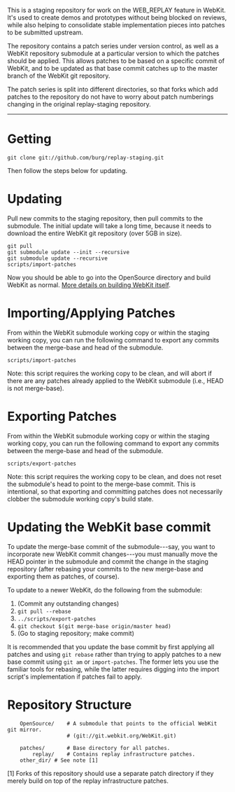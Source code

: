 This is a staging repository for work on the WEB_REPLAY feature in
WebKit. It's used to create demos and prototypes without being blocked
on reviews, while also helping to consolidate stable implementation
pieces into patches to be submitted upstream.

The repository contains a patch series under version control, as well
as a WebKit repository submodule at a particular version to which the
patches should be applied. This allows patches to be based on a
specific commit of WebKit, and to be updated as that base commit
catches up to the master branch of the WebKit git repository.

The patch series is split into different directories, so that forks
which add patches to the repository do not have to worry about patch
numberings changing in the original replay-staging repository.

---

# Getting

    git clone git://github.com/burg/replay-staging.git
    
Then follow the steps below for updating.

# Updating

Pull new commits to the staging repository, then pull commits to the
submodule. The initial update will take a long time, because it needs
to download the entire WebKit git repository (over 5GB in size).

    git pull
    git submodule update --init --recursive
    git submodule update --recursive
    scripts/import-patches
    
    
Now you should be able to go into the OpenSource directory and build
WebKit as normal.
[More details on building WebKit itself](http://www.webkit.org/building/build.html).

# Importing/Applying Patches

From within the WebKit submodule working copy or within the staging
working copy, you can run the following command to export any commits
between the merge-base and head of the submodule.

    scripts/import-patches
    
Note: this script requires the working copy to be clean, and will
abort if there are any patches already applied to the WebKit submodule
(i.e., HEAD is not merge-base).

# Exporting Patches

From within the WebKit submodule working copy or within the staging
working copy, you can run the following command to export any commits
between the merge-base and head of the submodule.

    scripts/export-patches

Note: this script requires the working copy to be clean, and does
not reset the submodule's head to point to the merge-base commit. This
is intentional, so that exporting and committing patches does not
necessarily clobber the submodule working copy's build state.


# Updating the WebKit base commit

To update the merge-base commit of the submodule---say, you want to
incorporate new WebKit commit changes---you must manually move the
HEAD pointer in the submodule and commit the change in the staging
repository (after rebasing your commits to the new merge-base and
exporting them as patches, of course).

To update to a newer WebKit, do the following from the submodule:

1. (Commit any outstanding changes)
2. `git pull --rebase`
3. `../scripts/export-patches`
4. `git checkout $(git merge-base origin/master head)`
5. (Go to staging repository; make commit)

It is recommended that you update the base commit by first applying
all patches and using `git rebase` rather than trying to apply patches
to a new base commit using `git am` or `import-patches`. The former
lets you use the familiar tools for rebasing, while the latter
requires digging into the import script's implementation if patches
fail to apply.

# Repository Structure

```
    OpenSource/    # A submodule that points to the official WebKit git mirror.
                   # (git://git.webkit.org/WebKit.git)

    patches/       # Base directory for all patches.
        replay/    # Contains replay infrastructure patches.
	other_dir/ # See note [1]
```

[1] Forks of this repository should use a separate patch directory if
they merely build on top of the replay infrastructure patches.
